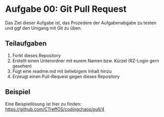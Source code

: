 Aufgabe 00: Git Pull Request
============================

Das Ziel dieser Aufgabe ist, das Prozedere der Aufgabenabgabe zu testen und ggf
den Umgang mit Git zu üben.


Teilaufgaben
------------

1. Forkt dieses Repository
2. Erstellt einen Unterordner mit eurem Namen bzw. Kürzel (RZ-Login gern gesehen)
3. Fügt eine readme.md mit beliebigem Inhalt hinzu
4. Erzeugt einen Pull-Request gegen dieses Repository


Beispiel
--------

Eine Beispiellösung ist hier zu finden:
https://github.com/CTreffOS/codingchaos/pull/4
